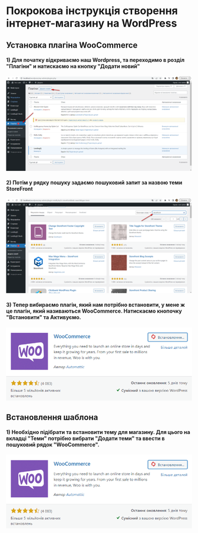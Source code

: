 # Покрокова інструкція створення інтернет-магазину на WordPress

## Установка плагіна WooCommerce

#### 1) Для початку відкриваємо наш Wordpress, та переходимо в розділ "Плагіни" и натискаємо на кнопку "Додати новий"
![](https://github.com/ssonyau/Internet-Shop-Wordpress/blob/main/Screenshot%202023-05-08%20160036.png)

#### 2) Потім у рядку пошуку задаємо пошуковий запит за назвою теми StoreFront
![](https://github.com/ssonyau/Internet-Shop-Wordpress/blob/main/Screenshot%202023-05-08%20165302.png)  

#### 3) Тепер вибираємо плагін, який нам потрібно встановити, у мене ж це плагін, який називаються WooCommerce.  Натискаємо кнопочку "Встановити" та Активуємо. 
![](https://github.com/ssonyau/Internet-Shop-Wordpress/blob/main/Screenshot%202023-05-08%20174907.png)

## Встановлення шаблона 

#### 1) Необхідно підібрати та встановити тему для магазину. Для цього на вкладці "Теми" потрібно вибрати "Додати теми" та ввести в пошуковий рядок "WooCommerce".
![](https://github.com/ssonyau/Internet-Shop-Wordpress/blob/main/Screenshot%202023-05-08%20174907.png)
